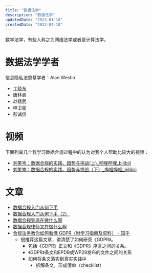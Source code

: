 ```yaml
---
title: "数据法学"
description: "数据法学"
updatedDate: "2023-01-16"
createdDate: "2022-04-18"
---
```


数学法学，有些人称之为网络法学或者是计算法学。

# 数据法学学者
信息隐私法奠基学者：Alan Westin

- [丁晓东](ding-xiao-dong)
- 唐林垚
- 赵精武
- 申卫星
- 彭诚信
# 视频

下面列举几个我学习数据合规过程中的认为对我个人帮助比较大的视频：

- [刘笑岑：数据合规的实践、趋势与挑战(上)_哔哩哔哩_bilibili](https://www.bilibili.com/video/BV1ae411c7FG)
- [刘笑岑：数据合规的实践、趋势与挑战（下）_哔哩哔哩_bilibili](https://www.bilibili.com/video/BV13d4y1e7p7)

# 文章
- [数据合规入门从何下手](https://mp.weixin.qq.com/s/jVF0AsFYcNsoLzDYJr3ydw)
- [数据合规入门从何下手（2）](https://mp.weixin.qq.com/s/WCfX6pGet4ywGVyzJVYp9Q)
- [数据合规到底在做什么啊](https://mp.weixin.qq.com/s/kR4ECtNgMDTVtSnppHjeAg)
- [数据合规律师又在做什么啊](https://mp.weixin.qq.com/s/RH8rKTXg87Uv8zjBxokX7w)
- [合规法务教你如何看懂 GDPR（附学习指南及资料） - 知乎](https://zhuanlan.zhihu.com/p/594512182)
    - 很推荐这篇文章，讲清楚了如何研究《GDPR》。
        - 包括《GDPR》正文和《GDPR》序言之间的关系。
        - 《GDPR》条文和EPDB或WP29发布的文件之间的关系
        - 如何将条文落实到真实实践中
            - 拆解条文，形成清单（checklist）